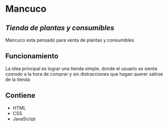 # Mancuco
## *Tienda de plantas y consumibles*

Mancuco esta pensado para venta de plantas y consumibles

## Funcionamiento

La idea principal es lograr una tienda simple, donde el usuario se sienta comodo
a la hora de comprar y  sin distracciones que hagan querer salirse de la tienda

## Contiene

 - HTML
 - CSS
 - JavaScript
